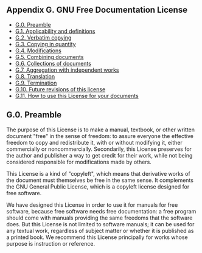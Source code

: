 

Appendix G. GNU Free Documentation License
------------------------------------------

-   [G.0. Preamble](fdl.html#d0e40006)
-   [G.1. Applicability and definitions](fdl_applicability.html)
-   [G.2. Verbatim copying](fdl_copying.html)
-   [G.3. Copying in quantity](fdl_copyinginquantity.html)
-   [G.4. Modifications](fdl_modifications.html)
-   [G.5. Combining documents](fdl_combining.html)
-   [G.6. Collections of documents](fdl_collections.html)
-   [G.7. Aggregation with independent works](fdl_aggregation.html)
-   [G.8. Translation](fdl_translation.html)
-   [G.9. Termination](fdl_termination.html)
-   [G.10. Future revisions of this license](fdl_future.html)
-   [G.11. How to use this License for your documents](fdl_howto.html)

G.0. Preamble
-------------

The purpose of this License is to make a manual, textbook, or other
written document "free" in the sense of freedom: to assure everyone the
effective freedom to copy and redistribute it, with or without modifying
it, either commercially or noncommercially. Secondarily, this License
preserves for the author and publisher a way to get credit for their
work, while not being considered responsible for modifications made by
others.

This License is a kind of "copyleft", which means that derivative works
of the document must themselves be free in the same sense. It
complements the GNU General Public License, which is a copyleft license
designed for free software.

We have designed this License in order to use it for manuals for free
software, because free software needs free documentation: a free program
should come with manuals providing the same freedoms that the software
does. But this License is not limited to software manuals; it can be
used for any textual work, regardless of subject matter or whether it is
published as a printed book. We recommend this License principally for
works whose purpose is instruction or reference.

  


